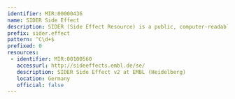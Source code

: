 ```yaml
---
identifier: MIR:00000436
name: SIDER Side Effect
description: SIDER (Side Effect Resource) is a public, computer-readable side effect resource that connects drugs to side effect terms. It aggregates dispersed public information on side effects. This collection references side effects of drugs as referenced in SIDER.
prefix: sider.effect
pattern: ^C\d+$
prefixed: 0
resources:
 - identifier: MIR:00100560
   accessurl: http://sideeffects.embl.de/se/
   description: SIDER Side Effect v2 at EMBL (Heidelberg)
   location: Germany
   official: false
---
```

